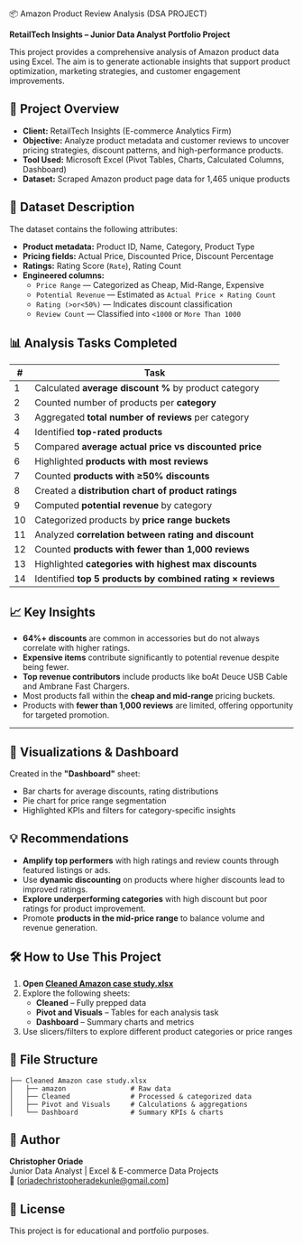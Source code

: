 📦 Amazon Product Review Analysis (DSA PROJECT)

**RetailTech Insights – Junior Data Analyst Portfolio Project**

This project provides a comprehensive analysis of Amazon product data using Excel. The aim is to generate actionable insights that support product optimization, marketing strategies, and customer engagement improvements.


## 📁 Project Overview

- **Client:** RetailTech Insights (E-commerce Analytics Firm)
- **Objective:** Analyze product metadata and customer reviews to uncover pricing strategies, discount patterns, and high-performance products.
- **Tool Used:** Microsoft Excel (Pivot Tables, Charts, Calculated Columns, Dashboard)
- **Dataset:** Scraped Amazon product page data for 1,465 unique products


## 🧾 Dataset Description

The dataset contains the following attributes:
- **Product metadata:** Product ID, Name, Category, Product Type
- **Pricing fields:** Actual Price, Discounted Price, Discount Percentage
- **Ratings:** Rating Score (`Rate`), Rating Count
- **Engineered columns:**
  - `Price Range` — Categorized as Cheap, Mid-Range, Expensive
  - `Potential Revenue` — Estimated as `Actual Price × Rating Count`
  - `Rating (>or<50%)` — Indicates discount classification
  - `Review Count` — Classified into `<1000` or `More Than 1000`


## 📊 Analysis Tasks Completed

| # | Task |
|--|------|
| 1 | Calculated **average discount %** by product category |
| 2 | Counted number of products per **category** |
| 3 | Aggregated **total number of reviews** per category |
| 4 | Identified **top-rated products** |
| 5 | Compared **average actual price vs discounted price** |
| 6 | Highlighted **products with most reviews** |
| 7 | Counted **products with ≥50% discounts** |
| 8 | Created a **distribution chart of product ratings** |
| 9 | Computed **potential revenue** by category |
| 10 | Categorized products by **price range buckets** |
| 11 | Analyzed **correlation between rating and discount** |
| 12 | Counted **products with fewer than 1,000 reviews** |
| 13 | Highlighted **categories with highest max discounts** |
| 14 | Identified **top 5 products by combined rating × reviews** |


## 📈 Key Insights

- **64%+ discounts** are common in accessories but do not always correlate with higher ratings.
- **Expensive items** contribute significantly to potential revenue despite being fewer.
- **Top revenue contributors** include products like boAt Deuce USB Cable and Ambrane Fast Chargers.
- Most products fall within the **cheap and mid-range** pricing buckets.
- Products with **fewer than 1,000 reviews** are limited, offering opportunity for targeted promotion.

---

## 📌 Visualizations & Dashboard

Created in the **"Dashboard"** sheet:
- Bar charts for average discounts, rating distributions
- Pie chart for price range segmentation
- Highlighted KPIs and filters for category-specific insights


## 💡 Recommendations

- **Amplify top performers** with high ratings and review counts through featured listings or ads.
- Use **dynamic discounting** on products where higher discounts lead to improved ratings.
- **Explore underperforming categories** with high discount but poor ratings for product improvement.
- Promote **products in the mid-price range** to balance volume and revenue generation.


## 🛠 How to Use This Project

1. **Open [Cleaned Amazon case study.xlsx](https://docs.google.com/spreadsheets/d/1RnhjlamwiphRwz8Sq62wguBF2Rg0VlE7/edit?usp=drive_link&ouid=110169533604601907570&rtpof=true&sd=true)**
2. Explore the following sheets:
   - **Cleaned** – Fully prepped data
   - **Pivot and Visuals** – Tables for each analysis task
   - **Dashboard** – Summary charts and metrics
3. Use slicers/filters to explore different product categories or price ranges


## 📂 File Structure

```
├── Cleaned Amazon case study.xlsx
│   ├── amazon                # Raw data
│   ├── Cleaned               # Processed & categorized data
│   ├── Pivot and Visuals     # Calculations & aggregations
│   └── Dashboard             # Summary KPIs & charts
```


## 👤 Author

**Christopher Oriade**  
Junior Data Analyst | Excel & E-commerce Data Projects  
📧 [oriadechristopheradekunle@gmail.com]


## 📄 License

This project is for educational and portfolio purposes.
